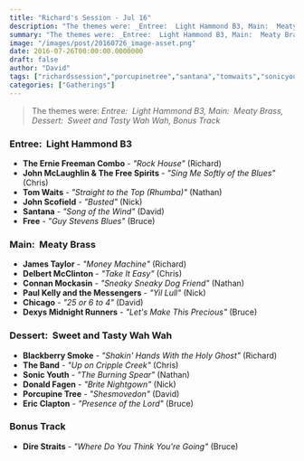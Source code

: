 ```yaml
---
title: "Richard's Session - Jul 16"
description: "The themes were: _Entree:  Light Hammond B3, Main:  Meaty Brass, Dessert:  Sweet and Tasty Wah Wah, Bonus Track_"
summary: "The themes were: _Entree:  Light Hammond B3, Main:  Meaty Brass, Dessert:  Sweet and Tasty Wah Wah, Bonus Track_"
image: "/images/post/20160726_image-asset.png"
date: 2016-07-26T00:00:00.0000000
draft: false
author: "David"
tags: ["richardssession","porcupinetree","santana","tomwaits","sonicyouth","blackberrysmoke","theband","jamestaylor","donaldfagen","direstraits","free","ericclapton","johnscofield","connanmockasin","dexysmidnightrunners","paulkellyandthemessengers","chicago","delbertmcclinton","theerniefreemancombo","johnmclaughlinandthefreespirits"]
categories: ["Gatherings"]
---
```

> The themes were: _Entree:  Light Hammond B3, Main:  Meaty Brass, Dessert:  Sweet and Tasty Wah Wah, Bonus Track_
### Entree:  Light Hammond B3
- **The Ernie Freeman Combo** - _"Rock House"_ (Richard)
- **John McLaughlin & The Free Spirits** - _"Sing Me Softly of the Blues"_ (Chris)
- **Tom Waits** - _"Straight to the Top (Rhumba)"_ (Nathan)
- **John Scofield** - _"Busted"_ (Nick)
- **Santana** - _"Song of the Wind"_ (David)
- **Free** - _"Guy Stevens Blues"_ (Bruce)
### Main:  Meaty Brass
- **James Taylor** - _"Money Machine"_ (Richard)
- **Delbert McClinton** - _"Take It Easy"_ (Chris)
- **Connan Mockasin** - _"Sneaky Sneaky Dog Friend"_ (Nathan)
- **Paul Kelly and the Messengers** - _"Yil Lull"_ (Nick)
- **Chicago** - _"25 or 6 to 4"_ (David)
- **Dexys Midnight Runners** - _"Let's Make This Precious"_ (Bruce)
### Dessert:  Sweet and Tasty Wah Wah
- **Blackberry Smoke** - _"Shakin' Hands With the Holy Ghost"_ (Richard)
- **The Band** - _"Up on Cripple Creek"_ (Chris)
- **Sonic Youth** - _"The Burning Spear"_ (Nathan)
- **Donald Fagen** - _"Brite Nightgown"_ (Nick)
- **Porcupine Tree** - _"Shesmovedon"_ (David)
- **Eric Clapton** - _"Presence of the Lord"_ (Bruce)
### Bonus Track
- **Dire Straits** - _"Where Do You Think You're Going"_ (Bruce)

